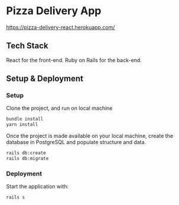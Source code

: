 # Pizza Delivery App
https://pizza-delivery-react.herokuapp.com/

## Tech Stack
React for the front-end. 
Ruby on Rails for the back-end.

## Setup & Deployment
### Setup
Clone the project, and run on local machine
```bash
bundle install
yarn install
```

Once the project is made available on your local machine, create the database in PostgreSQL and populate structure and data.
```bash
rails db:create
rails db:migrate
```

### Deployment
Start the application with:
```bash
rails s
```